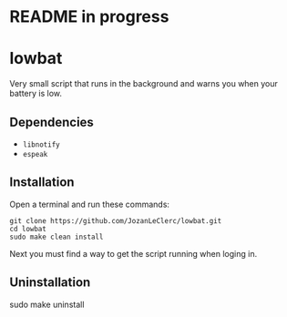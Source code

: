 # README in progress

# lowbat

Very small script that runs in the background and warns you when your battery is low.

## Dependencies

+ `libnotify`
+ `espeak`

## Installation

Open a terminal and run these commands:

```shell
git clone https://github.com/JozanLeClerc/lowbat.git
cd lowbat
sudo make clean install
```

Next you must find a way to get the script running when loging in.

## Uninstallation

sudo make uninstall

